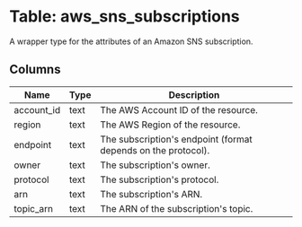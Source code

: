 
# Table: aws_sns_subscriptions
A wrapper type for the attributes of an Amazon SNS subscription.
## Columns
| Name        | Type           | Description  |
| ------------- | ------------- | -----  |
|account_id|text|The AWS Account ID of the resource.|
|region|text|The AWS Region of the resource.|
|endpoint|text|The subscription's endpoint (format depends on the protocol).|
|owner|text|The subscription's owner.|
|protocol|text|The subscription's protocol.|
|arn|text|The subscription's ARN.|
|topic_arn|text|The ARN of the subscription's topic.|
